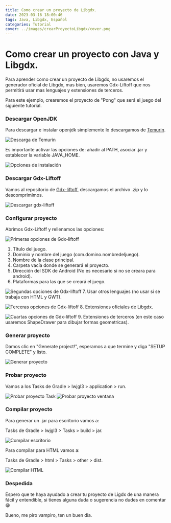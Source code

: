 ```yaml
---
title: Como crear un proyecto de Libgdx.
date: 2023-03-16 18:00:46
tags: Java, Libgdx, Español
categories: Tutorial
cover: ../images/crearProyectoLibgdx/cover.png
---
```


# Como crear un proyecto con Java y Libgdx.

Para aprender como crear un proyecto de Libgdx, no usaremos el generador oficial de Libgdx, mas bien, usaremos Gdx-Liftoff que nos permitirá usar mas lenguajes y extensiones de terceros. 

Para este ejemplo, crearemos el proyecto de "Pong" que será el juego del siguiente tutorial.

### Descargar OpenJDK

Para descargar e instalar openjdk simplemente lo descargamos de [Temurin](https://adoptium.net/es/temurin/).

![Descarga de Temurin](../images/crearProyectoLibgdx/TemurinPagina.png)

Es importante activar las opciones de: añadir al PATH, asociar .jar y establecer la variable JAVA_HOME.

![Opciones de instalación](../images/crearProyectoLibgdx/OpcionesInstalacionTemurin.png)

### Descargar Gdx-Liftoff

Vamos al repositorio de [Gdx-liftoff](https://github.com/tommyettinger/gdx-liftoff/releases), descargamos el archivo .zip y lo descomprimimos.

![Descargar gdx-liftoff](../images/crearProyectoLibgdx/DescargarGdxLiftoff.png)

### Configurar proyecto

Abrimos Gdx-Liftoff y rellenamos las opciones:

![Primeras opciones de Gdx-liftoff](../images/crearProyectoLibgdx/OpcionesDelGenerado1.png)

1. Título del juego.
2. Dominio y nombre del juego (com.domino.nombredeljuego).
3. Nombre de la clase principal.
4. Carpeta vacía donde se generará el proyecto.
5. Dirección del SDK de Android (No es necesario si no se creara para android).
6. Plataformas para las que se creará el juego.

![Segundas opciones de Gdx-liftoff](../images/crearProyectoLibgdx/OpcionesDelGenerado2.png)
7. Usar otros lenguajes (no usar si se trabaja con HTML y GWT).

![Terceras opciones de Gdx-liftoff](../images/crearProyectoLibgdx/OpcionesDelGenerado3.png)
8. Extensiones oficiales de Libgdx.

![Cuartas opciones de Gdx-liftoff](../images/crearProyectoLibgdx/OpcionesDelGenerado4.png)
9. Extensiones de terceros (en este caso usaremos ShapeDrawer para dibujar formas geometricas). 

### Generar proyecto

Damos clic en "Generate project!", esperamos a que termine y diga "SETUP COMPLETE" y listo.

![Generar proyecto](../images/crearProyectoLibgdx/GenerarProyecto.png)

### Probar proyecto
Vamos a los Tasks de Gradle > lwjgl3 > application > run.

![Probar proyecto Task](../images/crearProyectoLibgdx/ProbarProyectoEscritorio.png)
![Probar proyecto ventana](../images/crearProyectoLibgdx/ProbarProyectoEscritorio2.png)


### Compilar proyecto

Para generar un .jar para escritorio vamos a:

Tasks de Gradle > lwjgl3 > Tasks > build > jar.

![Compilar escritorio](../images/crearProyectoLibgdx/CompilarJar.png)

Para compilar para HTML vamos a:

Tasks de Gradle > html > Tasks > other > dist.

![Compilar HTML](../images/crearProyectoLibgdx/CompilarHTML.png)

### Despedida

Espero que te haya ayudado a crear tu proyecto de Ligdx de una manera fácil y entendible, si tienes alguna duda o sugerencia no dudes en comentar 😁

Bueno, me piro vampiro, ten un buen dia.